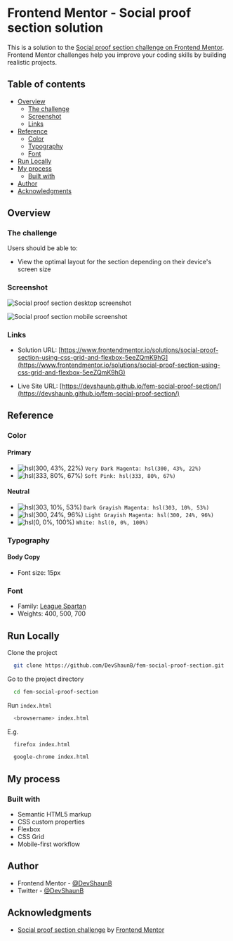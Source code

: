 # Frontend Mentor - Social proof section solution

This is a solution to the [Social proof section challenge on Frontend Mentor](https://www.frontendmentor.io/challenges/social-proof-section-6e0qTv_bA). Frontend Mentor challenges help you improve your coding skills by building realistic projects.

## Table of contents

- [Overview](#overview)
  - [The challenge](#the-challenge)
  - [Screenshot](#screenshot)
  - [Links](#links)
- [Reference](#reference)
  - [Color](#color)
  - [Typography](#typography)
  - [Font](#font)
- [Run Locally](#run-locally)
- [My process](#my-process)
  - [Built with](#built-with)
- [Author](#author)
- [Acknowledgments](#acknowledgments)

## Overview

### The challenge

Users should be able to:

- View the optimal layout for the section depending on their device's screen size

### Screenshot

![Social proof section desktop screenshot](https://devshaunb.github.io/fem-social-proof-section/screenshots/desktop.png)

![Social proof section mobile screenshot](https://devshaunb.github.io/fem-social-proof-section/screenshots/mobile.png)

### Links

- Solution URL: [https://www.frontendmentor.io/solutions/social-proof-section-using-css-grid-and-flexbox-5eeZQmK9hG](https://www.frontendmentor.io/solutions/social-proof-section-using-css-grid-and-flexbox-5eeZQmK9hG)

- Live Site URL: [https://devshaunb.github.io/fem-social-proof-section/](https://devshaunb.github.io/fem-social-proof-section/)

## Reference

### Color

#### Primary

- ![hsl(300, 43%, 22%)](https://via.placeholder.com/10/502050?text=+) `Very Dark Magenta: hsl(300, 43%, 22%)`
- ![hsl(333, 80%, 67%)](https://via.placeholder.com/10/ee68a4?text=+) `Soft Pink: hsl(333, 80%, 67%)`

#### Neutral

- ![hsl(303, 10%, 53%)](https://via.placeholder.com/10/937b92?text=+) `Dark Grayish Magenta: hsl(303, 10%, 53%)`
- ![hsl(300, 24%, 96%)](https://via.placeholder.com/10/f7f2f7?text=+) `Light Grayish Magenta: hsl(300, 24%, 96%)`
- ![hsl(0, 0%, 100%)](https://via.placeholder.com/10/ffffff?text=+) `White: hsl(0, 0%, 100%)`

### Typography

#### Body Copy

- Font size: 15px

### Font

- Family: [League Spartan](https://fonts.google.com/specimen/League+Spartan)
- Weights: 400, 500, 700

## Run Locally

Clone the project

```bash
  git clone https://github.com/DevShaunB/fem-social-proof-section.git
```

Go to the project directory

```bash
  cd fem-social-proof-section
```

Run `index.html`

```bash
  <browsername> index.html
```

E.g.

```bash
  firefox index.html
```

```bash
  google-chrome index.html
```

## My process

### Built with

- Semantic HTML5 markup
- CSS custom properties
- Flexbox
- CSS Grid
- Mobile-first workflow

## Author

- Frontend Mentor - [@DevShaunB](https://www.frontendmentor.io/profile/DevShaunB)
- Twitter - [@DevShaunB](https://www.twitter.com/DevShaunB)

## Acknowledgments

- [Social proof section challenge](https://www.frontendmentor.io/challenges/social-proof-section-6e0qTv_bA) by [Frontend Mentor](https://www.frontendmentor.io/)
